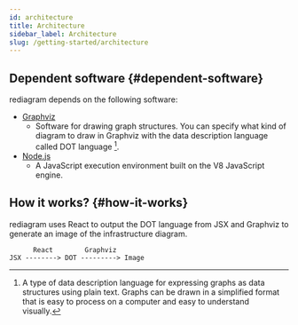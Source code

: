 ```yaml
---
id: architecture
title: Architecture
sidebar_label: Architecture
slug: /getting-started/architecture
---
```


## Dependent software {#dependent-software}

rediagram depends on the following software:

- [Graphviz](https://graphviz.org/)
  - Software for drawing graph structures. You can specify what kind of diagram to draw in Graphviz with the data description language called DOT language [^1].
- [Node.js](https://nodejs.org/)
  - A JavaScript execution environment built on the V8 JavaScript engine.

## How it works? {#how-it-works}

rediagram uses React to output the DOT language from JSX and Graphviz to generate an image of the infrastructure diagram.

```plain
      React        Graphviz
JSX --------> DOT ---------> Image
```

[^1]: A type of data description language for expressing graphs as data structures using plain text.
      Graphs can be drawn in a simplified format that is easy to process on a computer and easy to understand visually.
